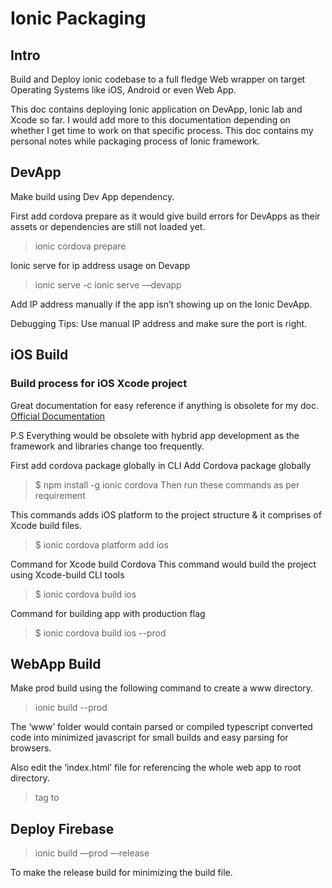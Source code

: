 # Ionic Packaging 


## Intro
Build and Deploy ionic codebase to a full fledge Web wrapper on target Operating Systems like iOS, Android or even Web App.

This doc contains deploying Ionic application on DevApp, Ionic lab and Xcode so far.
I would add more to this documentation depending on whether I get time to work on that specific process. This doc contains my personal notes while packaging process of Ionic framework.




## DevApp

Make build using Dev App dependency.

First add cordova prepare as it would give build errors for DevApps as their assets or dependencies are still not loaded yet.

> ionic cordova prepare

Ionic serve for ip address usage on Devapp
> ionic serve -c
> ionic serve —devapp


Add IP address manually if the app isn’t showing up on the Ionic DevApp.

Debugging Tips:
Use manual IP address and make sure the port is right.


## iOS Build

### Build process for iOS Xcode project

Great documentation for easy reference if anything is obsolete for my doc.
[Official Documentation](https://ionicframework.com/docs/v3/intro/deploying/)

P.S Everything would be obsolete with hybrid app development as the framework and libraries change too frequently.

First add cordova package globally in CLI
Add Cordova package globally
> $ npm install -g ionic cordova
Then run these commands as per requirement

This commands adds iOS platform to the project structure & it comprises of Xcode build files.
> $ ionic cordova platform add ios

Command for Xcode build Cordova
This command would build the project using Xcode-build CLI tools
> $ ionic cordova build ios

Command for building app with production flag
> $ ionic cordova build ios --prod




## WebApp Build


Make prod build using the following command to create a www directory.

> ionic build --prod

The ‘www’ folder would contain parsed or compiled typescript converted code into minimized javascript for small builds and easy parsing for browsers.


Also edit the ‘index.html’ file for referencing the whole web app to root directory.


> <base> tag to <base href="." />


## Deploy Firebase

> ionic build —prod —release

To make the release build for minimizing the build file.
